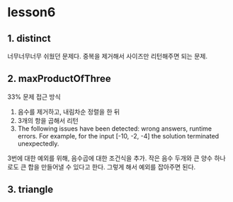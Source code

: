 # lesson6

## 1. distinct

너무너무너무 쉬웠던 문제다. 중복을 제거해서 사이즈만 리턴해주면 되는 문제.

## 2. maxProductOfThree

33% 문제 접근 방식

1. 음수를 제거하고, 내림차순 정렬을 한 뒤
2. 3개의 항을 곱해서 리턴
3. The following issues have been detected: wrong answers, runtime errors.
   For example, for the input [-10, -2, -4] the solution terminated unexpectedly.

3번에 대한 예외를 위해, 음수곱에 대한 조건식을 추가. 작은 음수 두개와 큰 양수 하나로도 큰 합을 만들어낼 수 있다고 한다. 그렇게 해서 예외를 잡아주면 된다.

## 3. triangle
